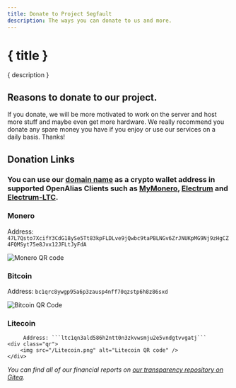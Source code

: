 ```yaml
---
title: Donate to Project Segfault
description: The ways you can donate to us and more.
---
```


# { title }

{ description }

## Reasons to donate to our project.

If you donate, we will be more motivated to work on the server and host more stuff and maybe even get more hardware. We really recommend you donate any spare money you have if you enjoy or use our services on a daily basis. Thanks!

## Donation Links


### You can use our [domain name](https://projectsegfau.lt) as a crypto wallet address in supported OpenAlias Clients such as [MyMonero](https://mymonero.com/), [Electrum](https://electrum.org/) and [Electrum-LTC](https://electrum-ltc.org/).

### Monero


Address: ```47L7Qsto7XcifY3CdG18ySe5Tt83kpFLDLve9jQwbc9taPBLNGv6ZrJNUKpMG9Nj9zHgCZ4FQMSyt75e8Jvx12JFLtJyFdA```
	<div class="qr">
	    <img src="/Monero.png" alt="Monero QR code" /></div>

### Bitcoin


Address: ```bc1qrc8ywgp95a6p3zausp4nff70qzstp6h8z86sxd```
    
   <div class="qr">
   	<img src="/Bitcoin.png" alt ="Bitcoin QR Code">
   </div>


### Litecoin

         Address: ```ltc1qn3ald586h2ntt0n3zkvwsmju2e5vndgtvvgatj```
    <div class="qr">
        <img src="/Litecoin.png" alt="Litecoin QR code" />
    </div>

_You can find all of our financial reports on [our transparency repository on Gitea](https://git.projectsegfau.lt/ProjectSegfault/transparency/)._

<style>
    code {
        word-wrap: break-word;
    }
</style>
